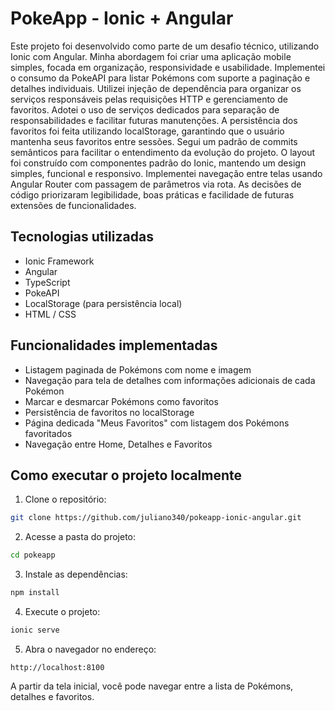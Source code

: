 # PokeApp - Ionic + Angular

Este projeto foi desenvolvido como parte de um desafio técnico, utilizando Ionic com Angular.
Minha abordagem foi criar uma aplicação mobile simples, focada em organização, responsividade e usabilidade.
Implementei o consumo da PokeAPI para listar Pokémons com suporte a paginação e detalhes individuais.
Utilizei injeção de dependência para organizar os serviços responsáveis pelas requisições HTTP e gerenciamento de favoritos.
Adotei o uso de serviços dedicados para separação de responsabilidades e facilitar futuras manutenções.
A persistência dos favoritos foi feita utilizando localStorage, garantindo que o usuário mantenha seus favoritos entre sessões.
Segui um padrão de commits semânticos para facilitar o entendimento da evolução do projeto.
O layout foi construído com componentes padrão do Ionic, mantendo um design simples, funcional e responsivo.
Implementei navegação entre telas usando Angular Router com passagem de parâmetros via rota.
As decisões de código priorizaram legibilidade, boas práticas e facilidade de futuras extensões de funcionalidades.

## Tecnologias utilizadas

* Ionic Framework
* Angular
* TypeScript
* PokeAPI
* LocalStorage (para persistência local)
* HTML / CSS

## Funcionalidades implementadas

* Listagem paginada de Pokémons com nome e imagem
* Navegação para tela de detalhes com informações adicionais de cada Pokémon
* Marcar e desmarcar Pokémons como favoritos
* Persistência de favoritos no localStorage
* Página dedicada "Meus Favoritos" com listagem dos Pokémons favoritados
* Navegação entre Home, Detalhes e Favoritos

## Como executar o projeto localmente

1. Clone o repositório:

```bash
git clone https://github.com/juliano340/pokeapp-ionic-angular.git
```

2. Acesse a pasta do projeto:

```bash
cd pokeapp
```

3. Instale as dependências:

```bash
npm install
```

4. Execute o projeto:

```bash
ionic serve
```

5. Abra o navegador no endereço:

```
http://localhost:8100
```

A partir da tela inicial, você pode navegar entre a lista de Pokémons, detalhes e favoritos.